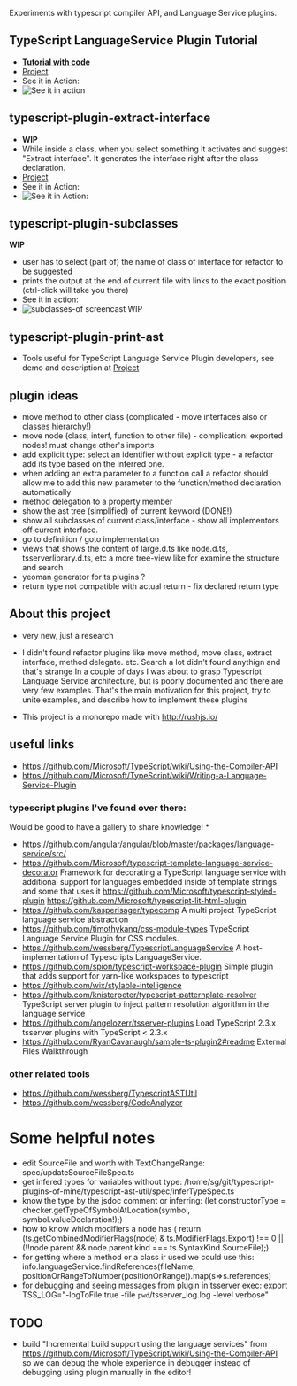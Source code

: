 Experiments with typescript compiler API, and Language Service plugins.


## TypeScript LanguageService Plugin Tutorial

 * **[Tutorial with code](https://cancerberosgx.github.io/typescript-plugins-of-mine/sample-ts-plugin1/src/)**
 * [Project](https://github.com/cancerberoSgx/typescript-plugins-of-mine/tree/master/sample-ts-plugin1)
 * See it in Action:
 * ![See it in action](https://github.com/cancerberoSgx/typescript-plugins-of-mine/blob/master/sample-ts-plugin1/doc-assets/plugin-screencast.gif?raw=true?t=.gif)

## typescript-plugin-extract-interface

 * **WIP**
 * While inside a class, when you select something it activates and suggest "Extract interface". It generates the interface right after the class declaration. 
 * [Project](https://github.com/cancerberoSgx/typescript-plugins-of-mine/tree/master/sample-ts-plugin1)
 * See it in Action: 
 * ![See it in Action: ](https://github.com/cancerberoSgx/typescript-plugins-of-mine/blob/master/typescript-plugin-extract-interface/doc-assets/extract-interface.gif?raw=true?p=.gif)


## typescript-plugin-subclasses

**WIP**

 * user has to select (part of) the name of class of interface for refactor to be suggested
 * prints the output at the end of current file with links to the exact position (ctrl-click will take you there)
 * See it in action: 
 * ![subclasses-of screencast WIP](https://github.com/cancerberoSgx/typescript-plugins-of-mine/blob/master/typescript-plugin-subclasses-of/doc-assets/screencast.gif?raw=true?p=.gif)

## typescript-plugin-print-ast

 * Tools useful for TypeScript Language Service Plugin developers, see demo and description at [Project](https://github.com/cancerberoSgx/typescript-plugins-of-mine/tree/master/sample-ts-plugin1)


## plugin ideas

 * move method to other class (complicated - move interfaces also or classes hierarchy!)
 * move node (class, interf, function to other file) - complication: exported nodes! must change other's imports
 * add explicit type: select an identifier without explicit type - a refactor add its type based on the inferred one. 
 * when adding an extra parameter to a function call a refactor should allow me to add this new parameter to the function/method declaration automatically
 * method delegation to a property member
 * show the ast tree (simplified) of current keyword (DONE!)
 * show all subclasses of current class/interface - show all implementors off current interface. 
 * go to definition / goto implementation
 * views that shows the content of large.d.ts like node.d.ts, tsserverlibrary.d.ts, etc a more tree-view like for examine the structure and search
 * yeoman generator for ts plugins ? 
 * return type not compatible with actual return - fix declared return type

## About this project

 * very new, just a research
 * I didn't found refactor plugins like move method, move class, extract interface, method delegate. etc. Search a lot didn't found anythign and that's strange
 In a couple of days I was about to grasp Typescript Language Service architecture, but is poorly documented and there are very few examples. That's the main motivation for this project, try to unite examples, and describe how to implement these plugins

 * This project is a monorepo made with http://rushjs.io/

## useful links

 * https://github.com/Microsoft/TypeScript/wiki/Using-the-Compiler-API
 * https://github.com/Microsoft/TypeScript/wiki/Writing-a-Language-Service-Plugin


### typescript plugins I've found over there:

Would be good to have a gallery to share knowledge!
 * 
 * https://github.com/angular/angular/blob/master/packages/language-service/src/
 * https://github.com/Microsoft/typescript-template-language-service-decorator Framework for decorating a TypeScript language service with additional support for languages embedded inside of template strings  and some that uses it https://github.com/Microsoft/typescript-styled-plugin  https://github.com/Microsoft/typescript-lit-html-plugin
 * https://github.com/kasperisager/typecomp  A multi project TypeScript language service abstraction
 * https://github.com/timothykang/css-module-types TypeScript Language Service Plugin for CSS modules.
 * https://github.com/wessberg/TypescriptLanguageService  A host-implementation of Typescripts LanguageService.
 * https://github.com/spion/typescript-workspace-plugin Simple plugin that adds support for yarn-like workspaces to typescript
 * https://github.com/wix/stylable-intelligence
 * https://github.com/knisterpeter/typescript-patternplate-resolver  TypeScript server plugin to inject pattern resolution algorithm in the language service
 * https://github.com/angelozerr/tsserver-plugins Load TypeScript 2.3.x tsserver plugins with TypeScript < 2.3.x
 * https://github.com/RyanCavanaugh/sample-ts-plugin2#readme External Files Walkthrough


### other related tools 

 * https://github.com/wessberg/TypescriptASTUtil
 * https://github.com/wessberg/CodeAnalyzer

 
# Some helpful notes
 * edit SourceFile and worth with TextChangeRange: spec/updateSourceFileSpec.ts
 * get infered types for variables without type: /home/sg/git/typescript-plugins-of-mine/typescript-ast-util/spec/inferTypeSpec.ts
 * know the type by the jsdoc comment or inferring: (let constructorType = checker.getTypeOfSymbolAtLocation(symbol, symbol.valueDeclaration!);)
 * how to know which modifiers a node has ( return (ts.getCombinedModifierFlags(node) & ts.ModifierFlags.Export) !== 0 || (!!node.parent && node.parent.kind === ts.SyntaxKind.SourceFile);)
 * for getting where a method or a class ir used we could use this: 
  info.languageService.findReferences(fileName, positionOrRangeToNumber(positionOrRange)).map(s=>s.references)
* for debugging and seeing messages from plugin in tsserver exec: 
 export TSS_LOG="-logToFile true -file `pwd`/tsserver_log.log -level verbose"

## TODO

 * build "Incremental build support using the language services" from https://github.com/Microsoft/TypeScript/wiki/Using-the-Compiler-API so we can debug the whole experience in debugger instead of debugging using plugin manually in the editor!